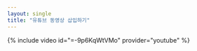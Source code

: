 ```yaml
---
layout: single
title: "유튜브 동영상 삽입하기"
---
```


{% include video id="=-9p6KqWtVMo" provider="youtube" %}
